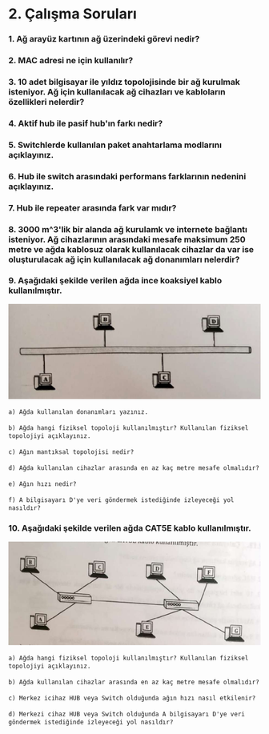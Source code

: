 # 2. Çalışma Soruları

### 1. Ağ arayüz kartının ağ üzerindeki görevi nedir?

### 2. MAC adresi ne için kullanılır?

### 3. 10 adet bilgisayar ile yıldız topolojisinde bir ağ kurulmak isteniyor. Ağ için kullanılacak ağ cihazları ve kabloların özellikleri nelerdir?

### 4. Aktif hub ile pasif hub'ın farkı nedir?

### 5. Switchlerde kullanılan paket anahtarlama modlarını açıklayınız.

### 6. Hub ile switch arasındaki performans farklarının nedenini açıklayınız.

### 7. Hub ile repeater arasında fark var mıdır?

### 8. 3000 m^3'lik bir alanda ağ kurulamk ve internete bağlantı isteniyor. Ağ cihazlarının arasındaki mesafe maksimum 250 metre ve ağda kablosuz olarak kullanılacak cihazlar da var ise oluşturulacak ağ için kullanılacak ağ donanımları nelerdir?

### 9. Aşağıdaki şekilde verilen ağda ince koaksiyel kablo kullanılmıştır.

![2](images/2.1.png)

    a) Ağda kullanılan donanımları yazınız.

    b) Ağda hangi fiziksel topoloji kullanılmıştır? Kullanılan fiziksel topolojiyi açıklayınız.

    c) Ağın mantıksal topolojisi nedir?

    d) Ağda kullanılan cihazlar arasında en az kaç metre mesafe olmalıdır?

    e) Ağın hızı nedir?

    f) A bilgisayarı D'ye veri göndermek istediğinde izleyeceği yol nasıldır?

### 10. Aşağıdaki şekilde verilen ağda CAT5E kablo kullanılmıştır.

![3](images/2.2.png)

    a) Ağda hangi fiziksel topoloji kullanılmıştır? Kullanılan fiziksel topolojiyi açıklayınız.

    b) Ağda kullanılan cihazlar arasında en az kaç metre mesafe olmalıdır?

    c) Merkez icihaz HUB veya Switch olduğunda ağın hızı nasıl etkilenir?

    d) Merkezi cihaz HUB veya Switch olduğunda A bilgisayarı D'ye veri göndermek istediğinde izleyeceği yol nasıldır?
